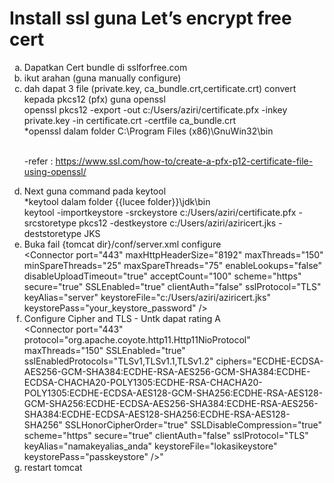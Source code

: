 
# Install ssl guna Let’s encrypt free cert
<ol type=a>
<li>Dapatkan Cert bundle di sslforfree.com</li>
<li>ikut arahan (guna manually configure)</li>
<li>dah dapat 3 file (private.key, ca_bundle.crt,certificate.crt) convert kepada pkcs12 (pfx) guna openssl
<br>openssl pkcs12 -export -out c:/Users/aziri/certificate.pfx -inkey private.key -in certificate.crt -certfile ca_bundle.crt</li>
*openssl dalam folder C:\Program Files (x86)\GnuWin32\bin
  
<br>-refer : https://www.ssl.com/how-to/create-a-pfx-p12-certificate-file-using-openssl/</li>
<li>Next guna command pada keytool </li>
*keytool dalam folder {{lucee folder}}\jdk\bin
<br>keytool -importkeystore -srckeystore c:/Users/aziri/certificate.pfx -srcstoretype pkcs12 
-destkeystore c:/Users/aziri/aziricert.jks -deststoretype JKS</li>
<li>Buka fail {tomcat dir}/conf/server.xml configure
<br>	&LT;Connector port="443" maxHttpHeaderSize="8192" maxThreads="150" minSpareThreads="25" maxSpareThreads="75" enableLookups="false" disableUploadTimeout="true" acceptCount="100" scheme="https" secure="true" SSLEnabled="true" clientAuth="false" sslProtocol="TLS" keyAlias="server" keystoreFile="c:/Users/aziri/aziricert.jks" keystorePass="your_keystore_password" /&GT;</li>
<li> Configure Cipher and TLS - Untk dapat rating A<br>
&LT;Connector port="443" protocol="org.apache.coyote.http11.Http11NioProtocol"
maxThreads="150" SSLEnabled="true" sslEnabledProtocols="TLSv1,TLSv1.1,TLSv1.2" 
ciphers="ECDHE-ECDSA-AES256-GCM-SHA384:ECDHE-RSA-AES256-GCM-SHA384:ECDHE-ECDSA-CHACHA20-POLY1305:ECDHE-RSA-CHACHA20-POLY1305:ECDHE-ECDSA-AES128-GCM-SHA256:ECDHE-RSA-AES128-GCM-SHA256:ECDHE-ECDSA-AES256-SHA384:ECDHE-RSA-AES256-SHA384:ECDHE-ECDSA-AES128-SHA256:ECDHE-RSA-AES128-SHA256"
SSLHonorCipherOrder="true" SSLDisableCompression="true" scheme="https" secure="true"
clientAuth="false" sslProtocol="TLS"
keyAlias="namakeyalias_anda" keystoreFile="lokasikeystore"
keystorePass="passkeystore" 
/&GT;"
</li>

<li>restart tomcat</li>
</ol>

